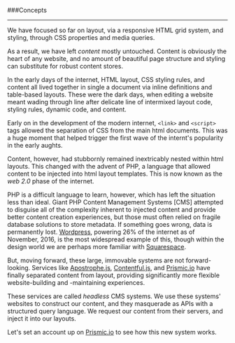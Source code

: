 ###Concepts

---

We have focused so far on layout, via a responsive HTML grid system, and styling, through CSS properties and media queries.

As a result, we have left *content* mostly untouched. Content is obviously the heart of any website, and no amount of beautiful page structure and styling can substitute for robust content stores.

In the early days of the internet, HTML layout, CSS styling rules, and content all lived together in single a document via inline definitions and table-based layouts. These were the dark days, when editing a website meant wading through line after delicate line of intermixed layout code, styling rules, dynamic code, and content.

Early on in the development of the modern internet, `<link>` and `<script>` tags allowed the separation of CSS from the main html documents. This was a huge moment that helped trigger the first wave of the internt's popularity in the early aughts.

Content, however, had stubbornly remained inextricably nested within html layouts. This changed with the advent of PHP, a language that allowed content to be injected into html layout templates. This is now known as the *web 2.0* phase of the internet.

PHP is a difficult language to learn, however, which has left the situation less than ideal. Giant PHP Content Management Systems [CMS] attempted to disguise all of the complexity inherent to injected content and provide better content creation experiences, but those must often relied on fragile database solutions to store metadata. If something goes wrong, data is permanently lost. [Wordpress](http://www.wordpress.org), powering 26% of the internet as of November, 2016, is the most widespread example of this, though within the design world we are perhaps more familiar with [Squarespace](http://www.squarespace.com).

But, moving forward, these large, immovable systems are not forward-looking. Services like [Apostrophe.js](http://apostrophecms.org), [Contentful.js](https://www.contentful.com), and [Prismic.io](http://www.prismic.io) have finally separated content from layout, providing significantly more flexible website-building and -maintaining experiences.  

These services are called *headless* CMS systems. We use these systems' websites to construct our content, and they masquerade as APIs with a structured query language. We request our content from their servers, and inject it into our layouts.

Let's set an account up on [Prismic.io](http://www.prismic.io) to see how this new system works.
